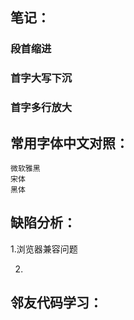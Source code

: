 ## 笔记：

### 段首缩进

### 首字大写下沉

### 首字多行放大

## 常用字体中文对照：
    微软雅黑
	宋体
	黑体
## 缺陷分析：
1.浏览器兼容问题

2.

## 邻友代码学习：